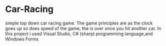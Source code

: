 # Car-Racing 

 simple  top down car racing game.  The game principles are as the clock goes up so does speed of the game, the is over once you hit another car. In this project i used Visual Studio, C# (sharp) programming language,and Windows Forms
